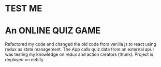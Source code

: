 # TEST ME

# An ONLINE QUIZ GAME 
Refactored my code  and changed the old code from vanilla js to react using redux as state management.
The App calls quiz data from an external api.
I was testing my knowledge on  redux and action creators (thunk).
Project is deployed on netlify 

#

